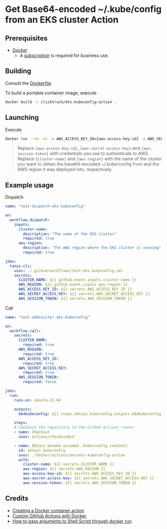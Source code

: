 # Get Base64-encoded ~/.kube/config from an EKS cluster Action

## Prerequisites

* [Docker](https://docs.docker.com/desktop/)
  * A [subscription](https://www.docker.com/blog/updating-product-subscriptions/) is required for business use.


## Building

Consult the [Dockerfile](Dockerfile).

To build a portable container image, execute

```bash
docker build -t clicktruck/eks-kubeconfig-action .
```


## Launching

Execute

```bash
docker run --rm -it -e AWS_ACCESS_KEY_ID={aws-access-key-id} -e AWS_SECRET_ACCESS_KEY='{aws-secret-access-key}' -e AWS_SESSION_TOKEN={aws-session-token} clicktruck/eks-kubeconfig-action {cluster-name} {aws-region}
```
> Replace `{aws-access-key-id}`, `{aws-secret-access-key}` and `{aws-session-token}` with credentials you use to authenticate to AWS.  Replace `{cluster-name}` and `{aws-region}` with the name of the cluster you want to obtain the base64-encoded ~/.kube/config from and the AWS region it was deployed into, respectively.


## Example usage

Dispatch

```yaml
name: "test-dispatch-eks-kubeconfig"

on:
  workflow_dispatch:
    inputs:
      cluster-name:
        description: "The name of the EKS cluster"
        required: true
      aws-region:
        description: "The AWS region where the EKS cluster is running"
        required: true

jobs:
  tanzu-cli:
    uses: ./.github/workflows/test-eks-kubeconfig.yml
    secrets:
      CLUSTER_NAME: ${{ github.event.inputs.cluster-name }}
      AWS_REGION: ${{ github.event.inputs.aws-region }}
      AWS_ACCESS_KEY_ID: ${{ secrets.AWS_ACCESS_KEY_ID }}
      AWS_SECRET_ACCESS_KEY: ${{ secrets.AWS_SECRET_ACCESS_KEY }}
      AWS_SESSION_TOKEN: ${{ secrets.AWS_SESSION_TOKEN }}
```

Call

```yaml
name: "test-administer-eks-kubeconfig"

on:
  workflow_call:
    secrets:
      CLUSTER_NAME:
        required: true
      AWS_REGION:
        required: true
      AWS_ACCESS_KEY_ID:
        required: true
      AWS_SECRET_ACCESS_KEY:
        required: true
      AWS_SESSION_TOKEN:
        required: false

jobs:
  run:
    runs-on: ubuntu-22.04

    outputs:
      b64kubeconfig: ${{ steps.obtain_kubeconfig.outputs.b64kubeconfig }}

    steps:
    # Checkout the repository to the GitHub Actions runner
    - name: Checkout
      uses: actions/checkout@v4

    - name: Obtain base64 encoded .kube/config contents
      id: obtain_kubeconfig
      uses: ./docker/actions/aws/eks-kubeconfig-action
      with:
        cluster-name: ${{ secrets.CLUSTER_NAME }}
        aws-region: ${{ secrets.AWS_REGION }}
        aws-access-key-id: ${{ secrets.AWS_ACCESS_KEY_ID }}
        aws-secret-access-key: ${{ secrets.AWS_SECRET_ACCESS_KEY }}
        aws-session-token: ${{ secrets.AWS_SESSION_TOKEN }}
```

## Credits

* [Creating a Docker container action](https://docs.github.com/en/actions/creating-actions/creating-a-docker-container-action)
* [Custom GitHub Actions with Docker](https://dev.to/sethetter/custom-github-actions-with-docker-3ik3)
* [How to pass arguments to Shell Script through docker run](https://stackoverflow.com/questions/32727594/how-to-pass-arguments-to-shell-script-through-docker-run)
